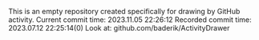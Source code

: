 This is an empty repository created specifically for drawing by GitHub activity.
Current commit time: 2023.11.05 22:26:12
Recorded commit time: 2023.07.12 22:25:14(0)
Look at: github.com/baderik/ActivityDrawer
